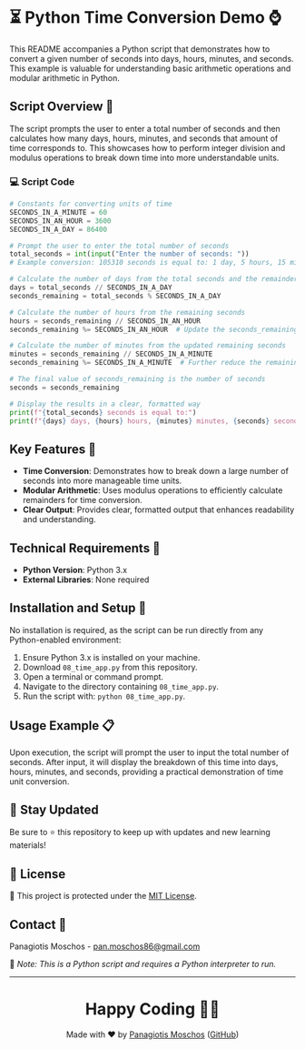 # ⏳ Python Time Conversion Demo ⌚

This README accompanies a Python script that demonstrates how to convert a given number of seconds into days, hours, minutes, and seconds. This example is valuable for understanding basic arithmetic operations and modular arithmetic in Python.

## Script Overview 📘

The script prompts the user to enter a total number of seconds and then calculates how many days, hours, minutes, and seconds that amount of time corresponds to. This showcases how to perform integer division and modulus operations to break down time into more understandable units.

### :computer: Script Code

```python
# Constants for converting units of time
SECONDS_IN_A_MINUTE = 60
SECONDS_IN_AN_HOUR = 3600
SECONDS_IN_A_DAY = 86400

# Prompt the user to enter the total number of seconds
total_seconds = int(input("Enter the number of seconds: "))
# Example conversion: 105310 seconds is equal to: 1 day, 5 hours, 15 minutes, 10 seconds

# Calculate the number of days from the total seconds and the remainder
days = total_seconds // SECONDS_IN_A_DAY
seconds_remaining = total_seconds % SECONDS_IN_A_DAY

# Calculate the number of hours from the remaining seconds
hours = seconds_remaining // SECONDS_IN_AN_HOUR
seconds_remaining %= SECONDS_IN_AN_HOUR  # Update the seconds_remaining by applying modulus

# Calculate the number of minutes from the updated remaining seconds
minutes = seconds_remaining // SECONDS_IN_A_MINUTE
seconds_remaining %= SECONDS_IN_A_MINUTE  # Further reduce the remaining seconds

# The final value of seconds_remaining is the number of seconds
seconds = seconds_remaining

# Display the results in a clear, formatted way
print(f"{total_seconds} seconds is equal to:")
print(f"{days} days, {hours} hours, {minutes} minutes, {seconds} seconds")
```

## Key Features 🌟

- **Time Conversion**: Demonstrates how to break down a large number of seconds into more manageable time units.
- **Modular Arithmetic**: Uses modulus operations to efficiently calculate remainders for time conversion.
- **Clear Output**: Provides clear, formatted output that enhances readability and understanding.

## Technical Requirements 🔧

- **Python Version**: Python 3.x
- **External Libraries**: None required

## Installation and Setup 🚀

No installation is required, as the script can be run directly from any Python-enabled environment:
1. Ensure Python 3.x is installed on your machine.
2. Download `08_time_app.py` from this repository.
3. Open a terminal or command prompt.
4. Navigate to the directory containing `08_time_app.py`.
5. Run the script with: `python 08_time_app.py`.

## Usage Example 📋

Upon execution, the script will prompt the user to input the total number of seconds. After input, it will display the breakdown of this time into days, hours, minutes, and seconds, providing a practical demonstration of time unit conversion.

## 📢 Stay Updated
Be sure to ⭐ this repository to keep up with updates and new learning materials!

## 📄 License
🔐 This project is protected under the [MIT License](https://mit-license.org/).

## Contact 📧
Panagiotis Moschos - pan.moschos86@gmail.com

🔗 *Note: This is a Python script and requires a Python interpreter to run.*

---
<h1 align="center">Happy Coding 👨‍💻</h1>

<p align="center">
  Made with ❤️ by <a href="https://www.linkedin.com/in/panagiotis-moschos">Panagiotis Moschos</a> (<a href="https://github.com/pmoschos">GitHub</a>)
</p>
